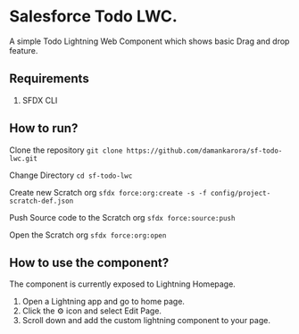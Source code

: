 # Salesforce Todo LWC.
A simple Todo Lightning Web Component which shows basic Drag and drop feature.

## Requirements
1. SFDX CLI

## How to run?
Clone the repository
`git clone https://github.com/damankarora/sf-todo-lwc.git`

Change Directory
`cd sf-todo-lwc`

Create new Scratch org
`sfdx force:org:create -s -f config/project-scratch-def.json`

Push Source code to the Scratch org
`sfdx force:source:push`

Open the Scratch org
`sfdx force:org:open`

## How to use the component?

The component is currently exposed to Lightning Homepage. 
1. Open a Lightning app and go to home page.
2. Click the ⚙️ icon and select Edit Page.
3. Scroll down and add the custom lightning component to your page.
